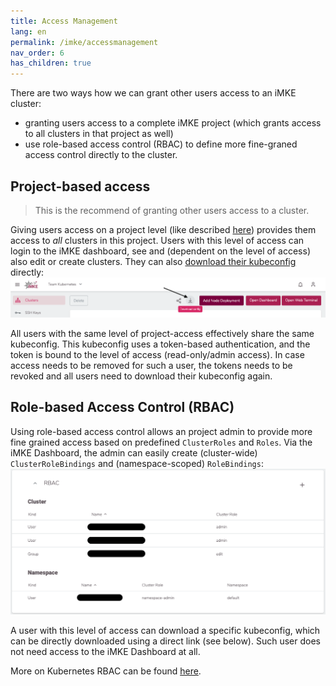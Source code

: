 ```yaml
---
title: Access Management
lang: en
permalink: /imke/accessmanagement
nav_order: 6
has_children: true
---
```


There are two ways how we can grant other users access to an iMKE cluster:

* granting users access to a complete iMKE project (which grants access to all clusters in that project as well)
* use role-based access control (RBAC) to define more fine-graned access control directly to the cluster.

## Project-based access

> This is the recommend of granting other users access to a cluster.

Giving users access on a project level (like described [here](/imke/managingprojects/creatingaproject)) provides them access to *all* clusters in this project. Users with this level of access can login to the iMKE dashboard, see and (dependent on the level of access) also edit or create clusters. They can also [download their kubeconfig](connectingtoacluster/) directly:
![Download kubeconfig](download_kubeconfig.png)

All users with the same level of project-access effectively share the same kubeconfig. This kubeconfig uses a token-based authentication, and the token is bound to the level of access (read-only/admin access). In case access needs to be removed for such a user, the tokens needs to be revoked and all users need to download their kubeconfig again.

## Role-based Access Control (RBAC)

Using role-based access control allows an project admin to provide more fine grained access based on predefined `ClusterRoles` and `Roles`. Via the iMKE Dashboard, the admin can easily create (cluster-wide) `ClusterRoleBindings` and (namespace-scoped) `RoleBindings`:
![RBAC option](rbac.png)

A user with this level of access can download a specific kubeconfig, which can be directly downloaded using a direct link (see below). Such user does not need access to the iMKE Dashboard at all.

More on Kubernetes RBAC can be found [here](https://kubernetes.io/docs/reference/access-authn-authz/rbac/).

